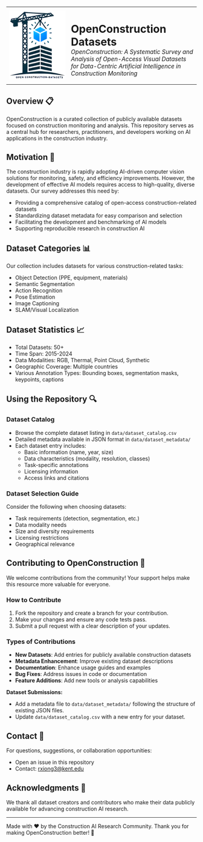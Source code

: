 <table style="border: none; width: 100%;">
  <tr style="border:none;">
    <td style="border:none; vertical-align: middle; width: 150px;">
      <img 
        src="https://github.com/ruoxinx/OpenConstruction-Datasets/blob/main/icon.png"
        width="200"
      />
    </td>
    <td style="border:none; vertical-align: middle;text-align: left;">
      <h1 style="margin-bottom: 0;">OpenConstruction Datasets</h1>
      <p style="margin-top: 0; font-size: 1.1em;">
        <em>
          OpenConstruction: A Systematic Survey and Analysis of Open-Access Visual 
          Datasets for Data-Centric Artificial Intelligence in Construction Monitoring
        </em>
      </p>
    </td>
  </tr>
</table>

## Overview 📋

OpenConstruction is a curated collection of publicly available datasets focused on construction monitoring and analysis. This repository serves as a central hub for researchers, practitioners, and developers working on AI applications in the construction industry.


## Motivation 🎯
The construction industry is rapidly adopting AI-driven computer vision solutions for monitoring, safety, and efficiency improvements. However, the development of effective AI models requires access to high-quality, diverse datasets. Our survey addresses this need by:

* Providing a comprehensive catalog of open-access construction-related datasets
* Standardizing dataset metadata for easy comparison and selection
* Facilitating the development and benchmarking of AI models
* Supporting reproducible research in construction AI


## Dataset Categories 📊

Our collection includes datasets for various construction-related tasks:

* Object Detection (PPE, equipment, materials)
* Semantic Segmentation
* Action Recognition
* Pose Estimation
* Image Captioning
* SLAM/Visual Localization

## Dataset Statistics 📈

* Total Datasets: 50+
* Time Span: 2015-2024
* Data Modalities: RGB, Thermal, Point Cloud, Synthetic
* Geographic Coverage: Multiple countries
* Various Annotation Types: Bounding boxes, segmentation masks, keypoints, captions

## Using the Repository 🔍

### Dataset Catalog
* Browse the complete dataset listing in `data/dataset_catalog.csv`
* Detailed metadata available in JSON format in `data/dataset_metadata/`
* Each dataset entry includes:
  * Basic information (name, year, size)
  * Data characteristics (modality, resolution, classes)
  * Task-specific annotations
  * Licensing information
  * Access links and citations

### Dataset Selection Guide
Consider the following when choosing datasets:
* Task requirements (detection, segmentation, etc.)
* Data modality needs
* Size and diversity requirements
* Licensing restrictions
* Geographical relevance

## Contributing to OpenConstruction 🤝

We welcome contributions from the community! Your support helps make this resource more valuable for everyone.

### How to Contribute

1. Fork the repository and create a branch for your contribution.
2. Make your changes and ensure any code tests pass.
3. Submit a pull request with a clear description of your updates.

### Types of Contributions

* **New Datasets**: Add entries for publicly available construction datasets
* **Metadata Enhancement**: Improve existing dataset descriptions
* **Documentation**: Enhance usage guides and examples
* **Bug Fixes**: Address issues in code or documentation
* **Feature Additions**: Add new tools or analysis capabilities

**Dataset Submissions:**
- Add a metadata file to `data/dataset_metadata/` following the structure of existing JSON files.
- Update `data/dataset_catalog.csv` with a new entry for your dataset.

## Contact 📧

For questions, suggestions, or collaboration opportunities:
* Open an issue in this repository
* Contact: rxiong3@kent.edu

## Acknowledgments 🙏

We thank all dataset creators and contributors who make their data publicly available for advancing construction AI research.

---

Made with ❤️ by the Construction AI Research Community. Thank you for making OpenConstruction better! 🙌
